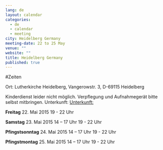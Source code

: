```yaml
---
lang: de
layout: calendar
categories:
  - de
  - calendar
  - meeting
city: Heidelberg Germany
meeting-date: 22 to 25 May
venue: ""
website: ""
title: Heidelberg Germany
published: true
---
```




#Zeiten

Ort: Lutherkirche Heidelberg, Vangerowstr. 3, D-69115 Heidelberg

Kinderdienst leider nicht möglich. Verpflegung und Aufnahmegerät bitte selbst mitbringen.
Unterkunft: [Unterkunft:](https://www.google.de/searchbiw=1366&bih=639&noj=1&site=webhp&q=fremdenzimmer+heidelberg&oq=Fremdenzimmer+Heidelberg  )

**Freitag**  22. Mai 2015
19 - 22 Uhr

**Samstag**  23. Mai 2015
14 – 17 Uhr
19 - 22 Uhr

**Pfingstsonntag**  24. Mai 2015
14 – 17 Uhr
19 - 22 Uhr

**Pfingstmontag**  25. Mai 2015
14 – 17 Uhr
19 - 22 Uhr
